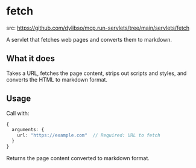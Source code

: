 # fetch

src: https://github.com/dylibso/mcp.run-servlets/tree/main/servlets/fetch


A servlet that fetches web pages and converts them to markdown.

## What it does

Takes a URL, fetches the page content, strips out scripts and styles, and converts the HTML to markdown format.

## Usage

Call with:
```typescript
{
  arguments: {
    url: "https://example.com"  // Required: URL to fetch
  }
}
```

Returns the page content converted to markdown format.